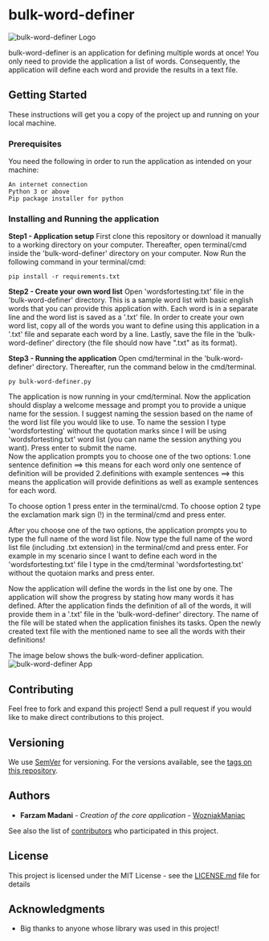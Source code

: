 # bulk-word-definer


![bulk-word-definer Logo](https://i.imgur.com/xNsnZlS.png)


bulk-word-definer is an application for defining multiple words at once! You only need to provide the application a list of words. Consequently, the application will define each word and provide the results in a text file.


## Getting Started

These instructions will get you a copy of the project up and running on your local machine.

### Prerequisites

You need the following in order to run the application as intended on your machine:

```
An internet connection
Python 3 or above
Pip package installer for python
```

### Installing and Running the application


**Step1 - Application setup**
First clone this repository or download it manually to a working directory on your computer.
Thereafter, open terminal/cmd inside the 'bulk-word-definer' directory on your computer.
Now Run the following command in your terminal/cmd:

```
pip install -r requirements.txt
```


**Step2 - Create your own word list** 
Open 'wordsfortesting.txt' file in the 'bulk-word-definer' directory. This is a sample word list with basic english words that you can provide this application with. Each word is in a separate line and the word list is saved as a '.txt' file.  In order to create your own word list, copy all of the words you want to define using this application in a '.txt' file and separate each word by a line. Lastly, save the file in the 'bulk-word-definer' directory (the file should now have ".txt" as its format). 




**Step3 - Running the application**
Open cmd/terminal in the 'bulk-word-definer' directory. Thereafter, run the command below in the cmd/terminal.

```
py bulk-word-definer.py
```

The application is now running in your cmd/terminal.
Now the application should display a welcome message and prompt you to provide a unique name for the session. I suggest naming the session based on the name of the word list file you would like to use. To name the session I type 'wordsfortesting' without the quotation marks since I will be using 'wordsfortesting.txt' word list (you can name the session anything you want). Press enter to submit the name.  
Now the application prompts you to choose one of the two options:
1.one sentence definition ==> this means for each word only one sentence of definition will be provided
2.definitions with example sentences ==> this means the application will provide definitions as well as example sentences for each word.

To choose option 1 press enter in the terminal/cmd. 
To choose option 2 type the exclamation mark sign (!) in the terminal/cmd and press enter.

After you choose one of the two options, the application prompts you to type the full name of the word list file. Now type the full name of the word list file (including .txt extension) in the terminal/cmd and press enter. For example in my scenario since I want to define each word in the 'wordsfortesting.txt' file I type in the cmd/terminal 'wordsfortesting.txt' without the quotaion marks and press enter. 

Now the application will define the words in the list one by one. The application will show the progress by stating how many words it has defined. After the application finds the definition of all of the words, it will provide them in a '.txt' file in the  'bulk-word-definer' directory. The name of the file will be stated when the application finishes its tasks.
Open the newly created text file with the mentioned name to see all the words with their definitions!

The image below shows the bulk-word-definer application.
![bulk-word-definer App](https://i.imgur.com/Q640cwm.png)


## Contributing

Feel free to fork and expand this project! Send a pull request if you would like to make direct contributions to this project.

## Versioning

We use [SemVer](http://semver.org/) for versioning. For the versions available, see the [tags on this repository](https://github.com/WozniakManiac/bulk-word-define/releases). 

## Authors

* **Farzam Madani** - *Creation of the core application* - [WozniakManiac](https://github.com/WozniakManiac)

See also the list of [contributors](https://github.com/WozniakManiac/bulk-word-define/contributors) who participated in this project.

## License

This project is licensed under the MIT License - see the [LICENSE.md](https://github.com/WozniakManiac/bulk-word-define/blob/master/LICENSE) file for details

## Acknowledgments

* Big thanks to anyone whose library was used in this project!

